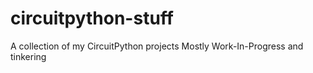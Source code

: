 # circuitpython-stuff
A collection of my CircuitPython projects
Mostly Work-In-Progress and tinkering
